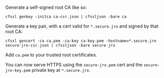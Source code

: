 Generate a self-signed root CA like so:

`cfssl genkey -initca ca-csr.json | cfssljson -bare ca`

Generate a key pair, with a cert valid for `*.secure.jro` and signed by that root CA:

`cfssl gencert -ca ca.pem -ca-key ca-key.pem -hostname=*.secure.jro secure-jro-csr.json | cfssljson -bare secure-jro`

Add `ca.pem` to your trusted root certificates.

You can now serve HTTPS using the `secure-jro.pem` cert and the `secure-jro-key.pem` private key at `*.secure.jro`.
